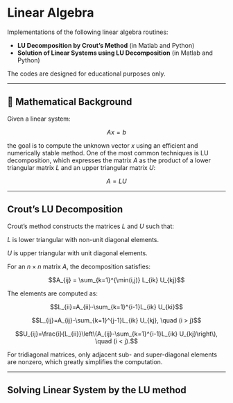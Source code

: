 # Linear Algebra

Implementations of the following linear algebra routines:

- **LU Decomposition by Crout’s Method** (in Matlab and Python)
- **Solution of Linear Systems using LU Decomposition** (in Matlab and Python)

The codes are designed for educational purposes only. 

---

## 📐 Mathematical Background

Given a linear system:

$$Ax=b$$

the goal is to compute the unknown vector $x$ using an efficient and numerically stable method.
One of the most common techniques is LU decomposition, which expresses the matrix $A$ as the product of a lower triangular matrix $L$ and an upper triangular matrix $U$:

$$A=LU$$

---

## Crout’s LU Decomposition

Crout’s method constructs the matrices $L$ and $U$ such that:

$L$ is lower triangular with non-unit diagonal elements.

$U$ is upper triangular with unit diagonal elements.

For an $n\times n$ matrix $A$, the decomposition satisfies:

$$A_{ij} = \sum_{k=1}^{\min(i,j)} L_{ik} U_{kj}$$

The elements are computed as:

$$L_{ii}​=A_{ii}​-\sum_{k=1}^{i-1}L_{ik} U_{ki}$$

$$L_{ij}​=A_{ij}​-\sum_{k=1}^{j-1}L_{ik} U_{kj}, \quad (i > j)$$

$$U_{ij}​=\frac{i}{L_{ii}}\left\(A_{ij}​-\sum_{k=1}^{i-1}L_{ik} U_{kj}\right\), \quad (i < j).$$

For tridiagonal matrices, only adjacent sub- and super-diagonal elements are nonzero, which greatly simplifies the computation.

---

## Solving Linear System by the LU method
